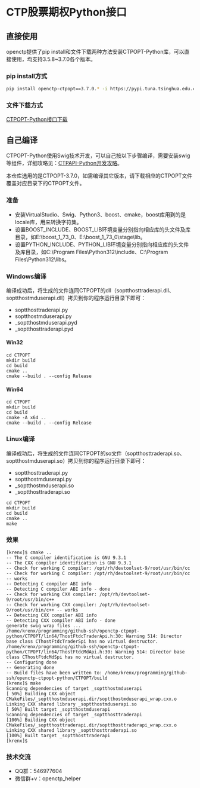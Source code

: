 # CTP股票期权Python接口

## 直接使用

openctp提供了pip install和文件下载两种方法安装CTPOPT-Python库，可以直接使用，均支持3.5.8~3.7.0各个版本。

### pip install方式

```bash
pip install openctp-ctpopt==3.7.0.* -i https://pypi.tuna.tsinghua.edu.cn/simple --trusted-host=pypi.tuna.tsinghua.edu.cn
```

### 文件下载方式

[CTPOPT-Python接口下载](http://openctp.cn/CTPAPI-Python.html)

## 自己编译
CTPOPT-Python使用Swig技术开发，可以自己按以下步骤编译，需要安装swig等组件，详细攻略见：[CTPAPI-Python开发攻略](https://zhuanlan.zhihu.com/p/688672132)。

本仓库选用的是CTPOPT-3.7.0，如需编译其它版本，请下载相应的CTPOPT文件覆盖对应目录下的CTPOPT文件。

### 准备
- 安装VirtualStudio、Swig、Python3、boost、cmake，boost库用到的是locale库，用来转换字符集。
- 设置BOOST_INCLUDE、BOOST_LIB环境变量分别指向相应库的头文件及库目录，如E:\boost_1_73_0、E:\boost_1_73_0\stage\lib。
- 设置PYTHON_INCLUDE、PYTHON_LIB环境变量分别指向相应库的头文件及库目录，如C:\Program Files\Python312\include、C:\Program Files\Python312\libs。

### Windows编译
编译成功后，将生成的文件连同CTPOPT的dll（soptthosttraderapi.dll、soptthostmduserapi.dll）拷贝到你的程序运行目录下即可：
- soptthosttraderapi.py
- soptthostmduserapi.py
- _soptthostmduserapi.pyd
- _soptthosttraderapi.pyd

#### Win32
```
cd CTPOPT
mkdir build
cd build
cmake ..
cmake --build . --config Release
```

#### Win64
```
cd CTPOPT
mkdir build
cd build
cmake -A x64 ..
cmake --build . --config Release
```

### Linux编译
编译成功后，将生成的文件连同CTPOPT的so文件（soptthosttraderapi.so、soptthostmduserapi.so）拷贝到你的程序运行目录下即可：
- soptthosttraderapi.py
- soptthostmduserapi.py
- _soptthostmduserapi.so
- _soptthosttraderapi.so
```
cd CTPOPT
mkdir build
cd build
cmake ..
make
```
### 效果
```
[krenx]$ cmake ..
-- The C compiler identification is GNU 9.3.1
-- The CXX compiler identification is GNU 9.3.1
-- Check for working C compiler: /opt/rh/devtoolset-9/root/usr/bin/cc
-- Check for working C compiler: /opt/rh/devtoolset-9/root/usr/bin/cc -- works
-- Detecting C compiler ABI info
-- Detecting C compiler ABI info - done
-- Check for working CXX compiler: /opt/rh/devtoolset-9/root/usr/bin/c++
-- Check for working CXX compiler: /opt/rh/devtoolset-9/root/usr/bin/c++ -- works
-- Detecting CXX compiler ABI info
-- Detecting CXX compiler ABI info - done
generate swig wrap files ...
/home/krenx/programming/github-ssh/openctp-ctpopt-python/CTPOPT/lin64/ThostFtdcTraderApi.h:30: Warning 514: Director base class CThostFtdcTraderSpi has no virtual destructor.
/home/krenx/programming/github-ssh/openctp-ctpopt-python/CTPOPT/lin64/ThostFtdcMdApi.h:30: Warning 514: Director base class CThostFtdcMdSpi has no virtual destructor.
-- Configuring done
-- Generating done
-- Build files have been written to: /home/krenx/programming/github-ssh/openctp-ctpopt-python/CTPOPT/build
[krenx]$ make
Scanning dependencies of target _soptthostmduserapi
[ 50%] Building CXX object CMakeFiles/_soptthostmduserapi.dir/soptthostmduserapi_wrap.cxx.o
Linking CXX shared library _soptthostmduserapi.so
[ 50%] Built target _soptthostmduserapi
Scanning dependencies of target _soptthosttraderapi
[100%] Building CXX object CMakeFiles/_soptthosttraderapi.dir/soptthosttraderapi_wrap.cxx.o
Linking CXX shared library _soptthosttraderapi.so
[100%] Built target _soptthosttraderapi
[krenx]$
```
### 技术交流
- QQ群：546977604
- 微信群+v：openctp_helper
